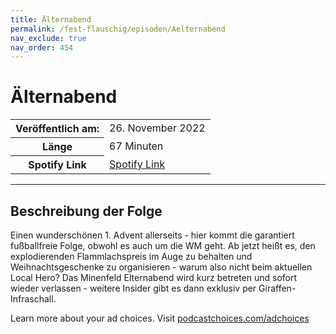 ```yaml
---
title: Älternabend
permalink: /fest-flauschig/episoden/Aelternabend
nav_exclude: true
nav_order: 454
---
```


# Älternabend
<table class="resp-table dcf-table dcf-table-responsive dcf-table-bordered dcf-table-striped dcf-w-100%">
                    <tbody>
                        <tr>
                            <th scope="row">Veröffentlich am:</th>
                            <td data-label="Veröffentlich am:">26. November 2022</td>
                        </tr>
                        <tr>
                            <th scope="row">Länge </th>
                            <td data-label="Länge ">67 Minuten</td>
                        </tr><tr>
                                <th scope="row">Spotify Link</th>
                                <td data-label="Spotify Link"><a href="https://open.spotify.com/episode/1IXQMrY2F15lWQ9O9B75yz">Spotify Link</a></td>
                            </tr></tbody>
                </table>

***

## Beschreibung der Folge

<div>
<p>Einen wunderschönen 1. Advent allerseits - hier kommt die garantiert fußballfreie Folge, obwohl es auch um die WM geht. Ab jetzt heißt es, den explodierenden Flammlachspreis im Auge zu behalten und Weihnachtsgeschenke zu organisieren - warum also nicht beim aktuellen Local Hero? Das Minenfeld Elternabend wird kurz betreten und sofort wieder verlassen - weitere Insider gibt es dann exklusiv per Giraffen-Infraschall.</p><p> </p><p>Learn more about your ad choices. Visit <a href="https://podcastchoices.com/adchoices" rel="nofollow">podcastchoices.com/adchoices</a></p>  
</div>

